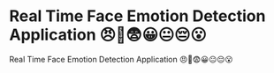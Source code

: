 # Real Time Face Emotion Detection Application 😠🤮😨😀😐😔😮
 Real Time Face Emotion Detection Application 😠🤮😨😀😐😔😮
